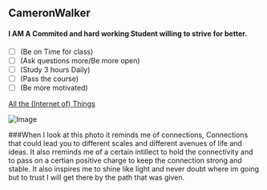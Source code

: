 ## CameronWalker

#### I AM A Commited and hard working Student willing to strive for better. 

- [ ] (Be on Time for class)
- [ ] (Ask questions more/Be more open)
- [ ] (Study 3 hours Daily)
- [ ] (Pass the course)
- [ ] (Be more motivated)

[All the (Internet of) Things](https://www.codecademy.com/article/all-the-internet-of-things)

![Image](https://github.com/user-attachments/assets/b5305607-3d25-4847-b1d9-8378d558f7e5)

###When I look at this photo it reminds me of connections, Connections that 
could lead you to different scales and different avenues of life and ideas.
It also rreminds me of a certain intillect to hold the connectivity and to pass on
a certian positive charge to keep the connection strong and stable. It also inspires me 
to shine like light and never doubt where im going but to trust I will get there by the path that 
was given.

